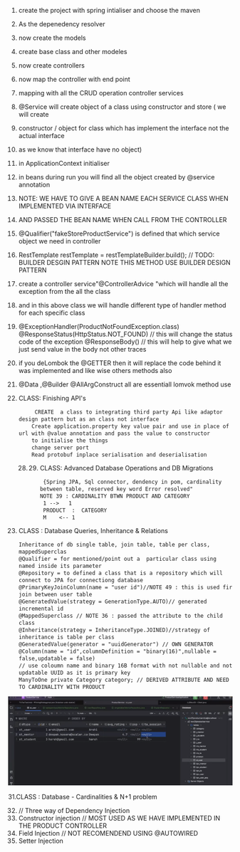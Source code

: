 1. create the project with spring intialiser and choose the maven
2. As the depenedency resolver
3. now create the models
4. create base class and other modeles
5. now create controllers
6. now map the controller with end point
7. mapping with all the CRUD operation controller services
8. @Service will create object of a class using constructor and store ( we will create
9. constructor / object for class which has implement the interface not the actual interface
10. as we know that interface have no object)
11. in ApplicationContext initialiser
12. in beans during run you will find all the object created by @service annotation
13. NOTE: WE HAVE TO GIVE A BEAN NAME EACH SERVICE CLASS WHEN IMPLEMENTED VIA INTERFACE
14. AND PASSED THE BEAN NAME WHEN CALL FROM THE CONTROLLER
15. @Qualifier("fakeStoreProductService") is defined that which service object we need in controller
16. RestTemplate restTemplate = restTemplateBuilder.build(); // TODO: BUILDER DESGIN PATTERN NOTE THIS METHOD USE BUILDER DESIGN PATTERN
17. create a controller service"@ControllerAdvice "which will handle all the exception from the all the class
18. and in this above class we will handle different type of handler method for each specific class
19. @ExceptionHandler(ProductNotFoundException.class)
     @ResponseStatus(HttpStatus.NOT_FOUND) // this will change the status code of the exception
    @ResponseBody() // this will help to give what we just send value in the body not other traces
20. if you deLombok the @GETTER then it will replace the code behind it was implemented and like wise others methods also
21. @Data ,@Builder @AllArgConstruct all are essentiall lomvok method use

23. CLASS: Finishing API's

             CREATE  a class to integrating third party Api like adaptor design pattern but as an class not interface
            Create application.property key value pair and use in place of url with @value annotation and pass the value to constructor
            to initialise the things 
            change server port 
            Read protobuf inplace serialisation and deserialisation
    28.  
        29. CLASS: Advanced Database Operations and DB Migrations
           
                 {Spring JPA, Sql connector, dendency in pom, cardinality between table, reserved key word Error resolved"
                NOTE 39 : CARDINALITY BTWN PRODUCT AND CATEGORY
                 1 -->   1
                 PRODUCT  :  CATEGORY
                 M    <-- 1
30. CLASS : Database Queries, Inheritance & Relations
    
        Inheritance of db single table, join table, table per class, mappedSuperclas
        @Qualifier = for mentioned/point out a  particular class using named inside its parameter
        @Repository = to defined a class that is a repository which will connect to JPA for connectiong database
        @PrimaryKeyJoinColumn(name = "user id")//NOTE 49 : this is used fir join between user table
        @GeneratedValue(strategy = GenerationType.AUTO)// generated incremental id
        @MappedSuperclass // NOTE 36 : passed the attribute to the child class
        @Inheritance(strategy = InheritanceType.JOINED)//strategy of inheritance is table per class
        @GeneratedValue(generator = "uuidGenerator") // OWN GENERATOR
        @Column(name = "id",columnDefinition = "binary(16)",nullable = false,updatable = false)
        // use coloumn name and binary 16B format with not nullable and not updatable UUID as it is primary key
        ManyToOne private Category category; // DERIVED ATTRIBUTE AND NEED TO CARDINALITY WITH PRODUCT
![img.png](img.png)

31.CLASS : Database - Cardinalities & N+1 problem
       
           
          

   
    
32. // Three way of Dependency Injection
33. Constructor injection // MOST USED AS WE HAVE IMPLEMENTED IN THE PRODUCT CONTROLLER
34. Field Injection  // NOT RECOMENDEND USING @AUTOWIRED
35. Setter Injection